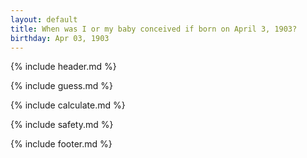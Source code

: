 ```yaml
---
layout: default
title: When was I or my baby conceived if born on April 3, 1903?
birthday: Apr 03, 1903
---
```


{% include header.md %}

{% include guess.md %}

{% include calculate.md %}

{% include safety.md %}

{% include footer.md %}



